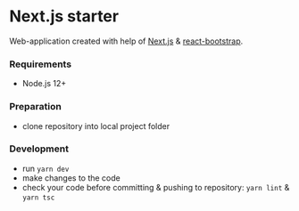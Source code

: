 # Next.js starter

Web-application created with help of [Next.js](https://nextjs.org/) & [react-bootstrap](https://react-bootstrap.github.io/).


### Requirements
- Node.js 12+


### Preparation
- clone repository into local project folder


### Development
- run `yarn dev`
- make changes to the code
- check your code before committing & pushing to repository: `yarn lint` & `yarn tsc`
